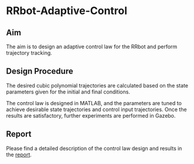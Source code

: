 # RRbot-Adaptive-Control

## Aim
The aim is to design an adaptive control law for the RRbot and perform trajectory tracking.

## Design Procedure
The desired cubic polynomial trajectories are calculated based on the state parameters given for the initial and final conditions.

The control law is designed in MATLAB, and the parameters are tuned to achieve desirable state trajectories and control input trajectories. Once the results are satisfactory, further experiments are performed in Gazebo.

## Report

Please find a detailed description of the control law design and results in the [report](https://github.com/kt-krutarthtrivedi/RRbot-Adaptive-Control/blob/main/media/Report.pdf).
